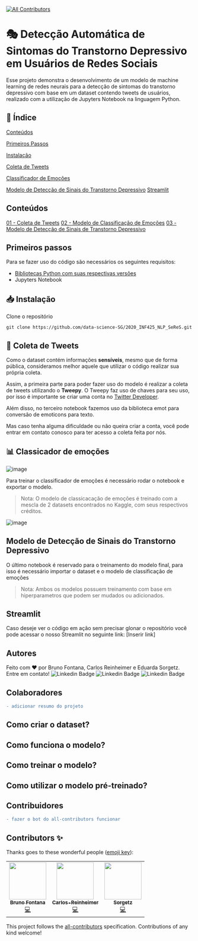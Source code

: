 <!-- ALL-CONTRIBUTORS-BADGE:START - Do not remove or modify this section -->
[![All Contributors](https://img.shields.io/badge/all_contributors-3-orange.svg?style=flat-square)](#contributors-)
<!-- ALL-CONTRIBUTORS-BADGE:END -->

# 🎭 Detecção Automática de Sintomas do Transtorno Depressivo em Usuários de Redes Sociais
Esse projeto demonstra o desenvolvimento de um modelo de machine learning de redes neurais para a detecção de sintomas do transtorno depressivo com base em um dataset contendo tweets de usuários, realizado com a utilização de Jupyters Notebook na linguagem Python.

## 📑 Índice
[Conteúdos](##conteúdos)

[Primeiros Passos](##primeiros-passos)

[Instalação](##intalacao)

[Coleta de Tweets](##coleta-de-tweets)

[Classificador de Emoções](##classificador-de-emocoes)

[Modelo de Detecção de Sinais do Transtorno Depressivo](##modelo-de-deteccao-de-sintomas-do-transtorno-depressivo)
[Streamlit](##streamlit)

## Conteúdos
[01 - Coleta de Tweets](https://github.com/Sorgetz)
[02 - Modelo de Classificação de Emoções](https://github.com/Sorgetz)
[03 - Modelo de Detecção de Sinais de Transtorno Depressivo](https://github.com/Sorgetz)

## Primeiros passos
Para se fazer uso do código são necessários os seguintes requisitos:
 - [Bibliotecas Python com suas respectivas versões](https://github.com/data-science-SG/2020_INF425_NLP_SeReS/blob/master/requirements.txt)
- Jupyters Notebook

## 📥 Instalação
Clone o repositório
```
git clone https://github.com/data-science-SG/2020_INF425_NLP_SeReS.git
```

## 💬 Coleta de Tweets
Como o dataset contém informações **sensíveis**, mesmo que de forma pública, consideramos melhor aquele que utilizar o código realizar sua própria coleta.

Assim, a primeira parte para poder fazer uso do modelo é realizar a coleta de tweets utilizando o **Tweepy**. O Tweepy faz uso de chaves para seu uso, por isso é importante se criar uma conta no [Twitter Developer](https://developer.twitter.com/en).

Além disso, no terceiro notebook fazemos uso da biblioteca emot para conversão de emoticons para texto.

Mas caso tenha alguma dificuldade ou não queira criar a conta, você pode entrar em contato conosco para ter acesso a coleta feita por nós.

## 📊 Classicador de emoções
![image](https://drive.google.com/uc?export=view&id=1kziSBU95NhBx3kxw-oKXhHPmgvsG2fNx) 

Para treinar o classificador de emoções é necessário rodar o notebook e exportar o modelo.
> Nota: O modelo de classicacação de emoções é treinado com a mescla de 2 datasets encontrados no Kaggle, com seus respectivos créditos.

![image](https://drive.google.com/uc?export=view&id=1SR-phh2X58VvbhrSVNKy1_KnkFzQt0Gu)

## Modelo de Detecção de Sinais do Transtorno Depressivo
O último notebook é reservado para o treinamento do modelo final, para isso é necessário importar o dataset e o modelo de classificação de emoções

> Nota: Ambos os modelos possuem treinamento com base em hiperparametros que podem ser mudados ou adicionados. 

## Streamlit
Caso deseje ver o código em ação sem precisar glonar o repositório você pode acessar o nosso Streamlit no seguinte link: [Inserir link]

## Autores

Feito com ❤️ por Bruno Fontana, Carlos Reinheimer e Eduarda Sorgetz. Entre em contato!
 ![Linkedin Badge](https://img.shields.io/badge/-Bruno-blue?style=flat-square&logo=Linkedin&logoColor=white&link=https://www.linkedin.com/in/fontanads/)   ![Linkedin Badge](https://img.shields.io/badge/-Carlos-blue?style=flat-square&logo=Linkedin&logoColor=white&link=https://www.linkedin.com/in/carlos-reinheimer-108227199/)   ![Linkedin Badge](https://img.shields.io/badge/-Eduarda-blue?style=flat-square&logo=Linkedin&logoColor=white&link=https://www.linkedin.com/in/eduarda-sorgetz-2690981a4/) 

## Colaboradores


```diff
- adicionar resumo do projeto
```

## Como criar o dataset?


## Como funciona o modelo?


## Como treinar o modelo?

## Como utilizar o modelo pré-treinado?



## Contribuidores 

```diff
- fazer o bot do all-contributors funcionar
```

## Contributors ✨

Thanks goes to these wonderful people ([emoji key](https://allcontributors.org/docs/en/emoji-key)):

<!-- ALL-CONTRIBUTORS-LIST:START - Do not remove or modify this section -->
<!-- prettier-ignore-start -->
<!-- markdownlint-disable -->
<table>
  <tr>
    <td align="center"><a href="https://github.com/fontanads"><img src="https://avatars.githubusercontent.com/u/12212663?v=4?s=100" width="100px;" alt=""/><br /><sub><b>Bruno Fontana</b></sub></a><br /><a href="https://github.com/data-science-SG/2020_INF425_NLP_SeReS/commits?author=fontanads" title="Code">💻</a></td>
    <td align="center"><a href="https://github.com/Carlos-Reinheimer"><img src="https://avatars.githubusercontent.com/u/49253291?v=4?s=100" width="100px;" alt=""/><br /><sub><b>Carlos-Reinheimer</b></sub></a><br /><a href="https://github.com/data-science-SG/2020_INF425_NLP_SeReS/commits?author=Carlos-Reinheimer" title="Code">💻</a></td>
    <td align="center"><a href="https://github.com/Sorgetz"><img src="https://avatars.githubusercontent.com/u/53908201?v=4?s=100" width="100px;" alt=""/><br /><sub><b>Sorgetz</b></sub></a><br /><a href="https://github.com/data-science-SG/2020_INF425_NLP_SeReS/commits?author=Sorgetz" title="Code">💻</a></td>
  </tr>
</table>

<!-- markdownlint-restore -->
<!-- prettier-ignore-end -->

<!-- ALL-CONTRIBUTORS-LIST:END -->

This project follows the [all-contributors](https://github.com/all-contributors/all-contributors) specification. Contributions of any kind welcome!
